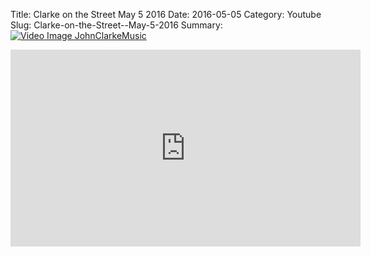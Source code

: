 Title: Clarke on the Street  May 5 2016
Date: 2016-05-05
Category: Youtube
Slug: Clarke-on-the-Street--May-5-2016
Summary: <a href="/Clarke-on-the-Street--May-5-2016.html"><img src="https://i.ytimg.com/vi/VyOnSR0DkIg/hqdefault.jpg" alt="Video Image JohnClarkeMusic"></a>

<iframe width="560" height="315" src="https://www.youtube.com/embed/VyOnSR0DkIg" title="YouTube video player" frameborder="0" allow="accelerometer; autoplay; clipboard-write; encrypted-media; gyroscope; picture-in-picture" allowfullscreen></iframe>

